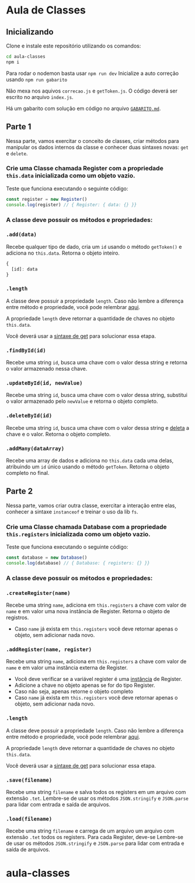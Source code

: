 # Aula de Classes

## Inicializando

Clone e instale este repositório utilizando os comandos:
```bash
cd aula-classes
npm i
```

Para rodar o nodemon basta usar `npm run dev`
Inicialize a auto correção usando `npm run gabarito`

Não mexa nos aquivos `correcao.js` e `getToken.js`. 
O código deverá ser escrito no arquivo `index.js`.

Há um gabarito com solução em código no arquivo [`GABARITO.md`](https://github.com/tetsuo-matsumura/aula-classes/blob/main/GABARITO.md).

## Parte 1
Nessa parte, vamos exercitar o conceito de classes, criar métodos para manipular os dados internos da classe e conhecer duas sintaxes novas: `get` e `delete`.

### Crie uma Classe chamada Register com a propriedade `this.data` inicializada como um objeto vazio.
Teste que funciona executando o seguinte código:

```javascript
const register = new Register()
console.log(register) // { Register: { data: {} }}
```

### A classe deve possuir os métodos e propriedades:

### `.add(data)`
Recebe qualquer tipo de dado, cria um `id` usando o método `getToken()` e adiciona no `this.data`. Retorna o objeto inteiro.
```javascript
{
  [id]: data
}
```

### `.length`
A classe deve possuir a propriedade `length`. Caso não lembre a diferença entre método e propriedade, você pode relembrar [aqui](https://tetchan.notion.site/Lista-de-m-todos-nativos-d37808a1cc0e455aa8c5add48acfd3ba).

A propriedade `length` deve retornar a quantidade de chaves no objeto `this.data`.

Você deverá usar a [sintaxe de get](https://developer.mozilla.org/pt-BR/docs/Web/JavaScript/Reference/Functions/get) para solucionar essa etapa.


### `.findById(id)`
Recebe uma string `id`, busca uma chave com o valor dessa string e retorna o valor armazenado nessa chave.

### `.updateById(id, newValue)`
Recebe uma string `id`, busca uma chave com o valor dessa string, substitui o valor armazenado pelo `newValue` e retorna o objeto completo.

### `.deleteById(id)`
Recebe uma string `id`, busca uma chave com o valor dessa string e [deleta](https://developer.mozilla.org/en-US/docs/Web/JavaScript/Reference/Operators/delete) a chave e o valor. Retorna o objeto completo.

### `.addMany(dataArray)`
Recebe uma array de dados e adiciona no `this.data` cada uma delas, atribuindo um `id` único usando o método `getToken`. Retorna o objeto completo no final.

## Parte 2
Nessa parte, vamos criar outra classe, exercitar a interação entre elas, conhecer a sintaxe `instanceof` e treinar o uso da lib `fs`.


### Crie uma Classe chamada Database com a propriedade `this.registers` inicializada como um objeto vazio.
Teste que funciona executando o seguinte código:
```javascript
const database = new Database()
console.log(database) // { Database: { registers: {} }}
```

### A classe deve possuir os métodos e propriedades:

### `.createRegister(name)`
Recebe uma string `name`, adiciona em `this.registers` a chave com valor de `name` e em valor uma nova instância de Register. Retorna o objeto de registros.
- Caso `name` já exista em `this.registers` você deve retornar apenas o objeto, sem adicionar nada novo.

### `.addRegister(name, register)`
Recebe uma string `name`, adiciona em `this.registers` a chave com valor de `name` e em valor uma instância externa de Register. 
- Você deve verificar se a variável register é uma [instância](https://developer.mozilla.org/pt-BR/docs/Web/JavaScript/Reference/Operators/instanceof) de Register. 
- Adicione a chave no objeto apenas se for do tipo Register. 
- Caso não seja, apenas retorne o objeto completo
- Caso `name` já exista em `this.registers` você deve retornar apenas o objeto, sem adicionar nada novo.

### `.length`
A classe deve possuir a propriedade `length`. Caso não lembre a diferença entre método e propriedade, você pode relembrar [aqui](https://tetchan.notion.site/Lista-de-m-todos-nativos-d37808a1cc0e455aa8c5add48acfd3ba).

A propriedade `length` deve retornar a quantidade de chaves no objeto `this.data`.

Você deverá usar a [sintaxe de get](https://developer.mozilla.org/pt-BR/docs/Web/JavaScript/Reference/Functions/get) para solucionar essa etapa.

### `.save(filename)`
Recebe uma string `filename` e salva todos os registers em um arquivo com extensão `.tet`. Lembre-se de usar os métodos `JSON.stringify` e `JSON.parse` para lidar com entrada e saída de arquivos.

### `.load(filename)`
Recebe uma string `filename` e carrega de um arquivo um arquivo com extensão `.tet` todos os registers. Para cada Register, deve-se Lembre-se de usar os métodos `JSON.stringify` e `JSON.parse` para lidar com entrada e saída de arquivos.

# aula-classes
